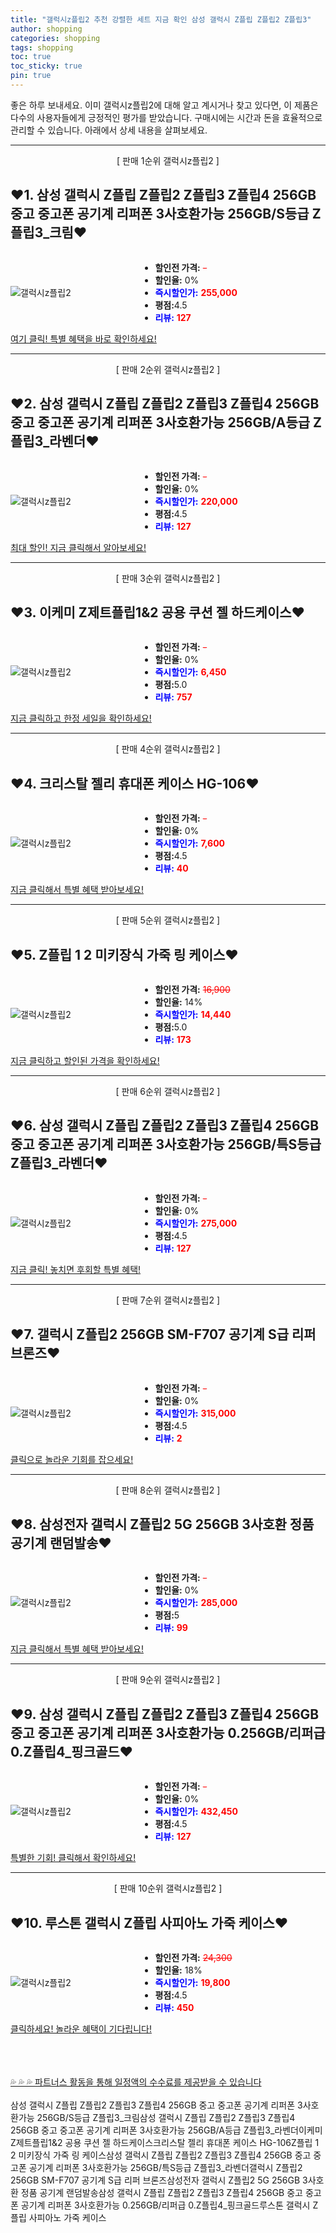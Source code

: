 ```yaml
---
title: "갤럭시z플립2 추천 강렬한 세트 지금 확인 삼성 갤럭시 Z플립 Z플립2 Z플립3"
author: shopping
categories: shopping
tags: shopping
toc: true
toc_sticky: true
pin: true
---
```

좋은 하루 보내세요. 이미 갤럭시z플립2에 대해 알고 계시거나 찾고 있다면, 이 제품은 다수의 사용자들에게 긍정적인 평가를 받았습니다. 구매시에는 시간과 돈을 효율적으로 관리할 수 있습니다. 아래에서 상세 내용을 살펴보세요.

---
<p class="toplist" style="margin: 0 auto; display: block; width: fit-content;">[ 판매 1순위 갤럭시z플립2 ]</p>

<h2><strong>❤️1. 삼성 갤럭시 Z플립 Z플립2 Z플립3 Z플립4 256GB 중고 중고폰 공기계 리퍼폰 3사호환가능 256GB/S등급 Z플립3_크림❤️</strong></h2>

<div style="display: flex; align-items: center;">
    <div style="flex: 0.4;">
        <img src="https://thumbnail8.coupangcdn.com/thumbnails/remote/230x230ex/image/vendor_inventory/8e72/afa28435c8fe9ca67f41a104a137ede4e7c7c310ba5c9939edf02a839394.jpg" alt="갤럭시z플립2" style="max-width: 100%;">
    </div>
    <div style="flex: 0.6; margin-left: 10px;">
        <ul>
            <li><strong>할인전 가격:</strong> <del style="color: red;">-</del></li>
            <li><strong>할인율:</strong> 0%</li>
            <li><span style='color:blue'><strong>즉시할인가:</strong></span> <span style='color:red'><strong>255,000</strong></span></li>
            <li><strong>평점:</strong>4.5</li>
            <li><span style='color:blue'><strong>리뷰:</strong></span> <span style='color:red'><strong>127</strong></span></li>
        </ul>
    </div>
</div>
<div class="center">
    <a href="https://William4Davisa.github.io?lptag=AF9450613&subid=githubio&pageKey=7851888108&traceid=V0-153&itemId=21403590752&vendorItemId=90150403970" class="myButton">
        여기 클릭! 특별 혜택을 바로 확인하세요!
    </a>
</div>


---
<p class="toplist" style="margin: 0 auto; display: block; width: fit-content;">[ 판매 2순위 갤럭시z플립2 ]</p>

<h2><strong>❤️2. 삼성 갤럭시 Z플립 Z플립2 Z플립3 Z플립4 256GB 중고 중고폰 공기계 리퍼폰 3사호환가능 256GB/A등급 Z플립3_라벤더❤️</strong></h2>

<div style="display: flex; align-items: center;">
    <div style="flex: 0.4;">
        <img src="https://thumbnail8.coupangcdn.com/thumbnails/remote/230x230ex/image/vendor_inventory/2636/d3a68933f7d42ca863dc53aa931cb9a5939de55ca8834977858349c94073.jpg" alt="갤럭시z플립2" style="max-width: 100%;">
    </div>
    <div style="flex: 0.6; margin-left: 10px;">
        <ul>
            <li><strong>할인전 가격:</strong> <del style="color: red;">-</del></li>
            <li><strong>할인율:</strong> 0%</li>
            <li><span style='color:blue'><strong>즉시할인가:</strong></span> <span style='color:red'><strong>220,000</strong></span></li>
            <li><strong>평점:</strong>4.5</li>
            <li><span style='color:blue'><strong>리뷰:</strong></span> <span style='color:red'><strong>127</strong></span></li>
        </ul>
    </div>
</div>
<div class="center">
    <a href="https://William4Davisa.github.io?lptag=AF9450613&subid=githubio&pageKey=7851888108&traceid=V0-153&itemId=21403590719&vendorItemId=90666240606" class="myButton">
        최대 할인! 지금 클릭해서 알아보세요!
    </a>
</div>


---
<p class="toplist" style="margin: 0 auto; display: block; width: fit-content;">[ 판매 3순위 갤럭시z플립2 ]</p>

<h2><strong>❤️3. 이케미 Z제트플립1&2 공용 쿠션 젤 하드케이스❤️</strong></h2>

<div style="display: flex; align-items: center;">
    <div style="flex: 0.4;">
        <img src="https://thumbnail6.coupangcdn.com/thumbnails/remote/230x230ex/image/vendor_inventory/f0a2/bece9583cface4bd308e05af3a234ba64ece2465f85a3660063f24d8cfba.jpg" alt="갤럭시z플립2" style="max-width: 100%;">
    </div>
    <div style="flex: 0.6; margin-left: 10px;">
        <ul>
            <li><strong>할인전 가격:</strong> <del style="color: red;">-</del></li>
            <li><strong>할인율:</strong> 0%</li>
            <li><span style='color:blue'><strong>즉시할인가:</strong></span> <span style='color:red'><strong>6,450</strong></span></li>
            <li><strong>평점:</strong>5.0</li>
            <li><span style='color:blue'><strong>리뷰:</strong></span> <span style='color:red'><strong>757</strong></span></li>
        </ul>
    </div>
</div>
<div class="center">
    <a href="https://William4Davisa.github.io?lptag=AF9450613&subid=githubio&pageKey=6590980805&traceid=V0-153&itemId=14872415515&vendorItemId=82111431814" class="myButton">
        지금 클릭하고 한정 세일을 확인하세요!
    </a>
</div>


---
<p class="toplist" style="margin: 0 auto; display: block; width: fit-content;">[ 판매 4순위 갤럭시z플립2 ]</p>

<h2><strong>❤️4. 크리스탈 젤리 휴대폰 케이스 HG-106❤️</strong></h2>

<div style="display: flex; align-items: center;">
    <div style="flex: 0.4;">
        <img src="https://thumbnail8.coupangcdn.com/thumbnails/remote/230x230ex/image/rs_quotation_api/d3r7spzo/0c39e2f292934d619dd0968336f1d2e6.jpg" alt="갤럭시z플립2" style="max-width: 100%;">
    </div>
    <div style="flex: 0.6; margin-left: 10px;">
        <ul>
            <li><strong>할인전 가격:</strong> <del style="color: red;">-</del></li>
            <li><strong>할인율:</strong> 0%</li>
            <li><span style='color:blue'><strong>즉시할인가:</strong></span> <span style='color:red'><strong>7,600</strong></span></li>
            <li><strong>평점:</strong>4.5</li>
            <li><span style='color:blue'><strong>리뷰:</strong></span> <span style='color:red'><strong>40</strong></span></li>
        </ul>
    </div>
</div>
<div class="center">
    <a href="https://William4Davisa.github.io?lptag=AF9450613&subid=githubio&pageKey=6256926411&traceid=V0-153&itemId=12493407331&vendorItemId=79762072945" class="myButton">
        지금 클릭해서 특별 혜택 받아보세요!
    </a>
</div>


---
<p class="toplist" style="margin: 0 auto; display: block; width: fit-content;">[ 판매 5순위 갤럭시z플립2 ]</p>

<h2><strong>❤️5. Z플립 1 2 미키장식 가죽 링 케이스❤️</strong></h2>

<div style="display: flex; align-items: center;">
    <div style="flex: 0.4;">
        <img src="https://thumbnail9.coupangcdn.com/thumbnails/remote/230x230ex/image/vendor_inventory/2e0e/92af804c513c3d331e3d2386dbe691cd0a4fa697d992d589f2f430476743.jpg" alt="갤럭시z플립2" style="max-width: 100%;">
    </div>
    <div style="flex: 0.6; margin-left: 10px;">
        <ul>
            <li><strong>할인전 가격:</strong> <del style="color: red;">16,900</del></li>
            <li><strong>할인율:</strong> 14%</li>
            <li><span style='color:blue'><strong>즉시할인가:</strong></span> <span style='color:red'><strong>14,440</strong></span></li>
            <li><strong>평점:</strong>5.0</li>
            <li><span style='color:blue'><strong>리뷰:</strong></span> <span style='color:red'><strong>173</strong></span></li>
        </ul>
    </div>
</div>
<div class="center">
    <a href="https://William4Davisa.github.io?lptag=AF9450613&subid=githubio&pageKey=6948058090&traceid=V0-153&itemId=20205754643&vendorItemId=90227122622" class="myButton">
        지금 클릭하고 할인된 가격을 확인하세요!
    </a>
</div>


---
<p class="toplist" style="margin: 0 auto; display: block; width: fit-content;">[ 판매 6순위 갤럭시z플립2 ]</p>

<h2><strong>❤️6. 삼성 갤럭시 Z플립 Z플립2 Z플립3 Z플립4 256GB 중고 중고폰 공기계 리퍼폰 3사호환가능 256GB/특S등급 Z플립3_라벤더❤️</strong></h2>

<div style="display: flex; align-items: center;">
    <div style="flex: 0.4;">
        <img src="https://thumbnail8.coupangcdn.com/thumbnails/remote/230x230ex/image/vendor_inventory/8e72/afa28435c8fe9ca67f41a104a137ede4e7c7c310ba5c9939edf02a839394.jpg" alt="갤럭시z플립2" style="max-width: 100%;">
    </div>
    <div style="flex: 0.6; margin-left: 10px;">
        <ul>
            <li><strong>할인전 가격:</strong> <del style="color: red;">-</del></li>
            <li><strong>할인율:</strong> 0%</li>
            <li><span style='color:blue'><strong>즉시할인가:</strong></span> <span style='color:red'><strong>275,000</strong></span></li>
            <li><strong>평점:</strong>4.5</li>
            <li><span style='color:blue'><strong>리뷰:</strong></span> <span style='color:red'><strong>127</strong></span></li>
        </ul>
    </div>
</div>
<div class="center">
    <a href="https://William4Davisa.github.io?lptag=AF9450613&subid=githubio&pageKey=7851888108&traceid=V0-153&itemId=21403590762&vendorItemId=90150404148" class="myButton">
        지금 클릭! 놓치면 후회할 특별 혜택!
    </a>
</div>


---
<p class="toplist" style="margin: 0 auto; display: block; width: fit-content;">[ 판매 7순위 갤럭시z플립2 ]</p>

<h2><strong>❤️7. 갤럭시 Z플립2 256GB SM-F707 공기계 S급 리퍼 브론즈❤️</strong></h2>

<div style="display: flex; align-items: center;">
    <div style="flex: 0.4;">
        <img src="https://thumbnail6.coupangcdn.com/thumbnails/remote/230x230ex/image/vendor_inventory/e109/c3aa24c62993d62ad99418964635f6ade4ba6b6620114c645713eee45cc0.jpg" alt="갤럭시z플립2" style="max-width: 100%;">
    </div>
    <div style="flex: 0.6; margin-left: 10px;">
        <ul>
            <li><strong>할인전 가격:</strong> <del style="color: red;">-</del></li>
            <li><strong>할인율:</strong> 0%</li>
            <li><span style='color:blue'><strong>즉시할인가:</strong></span> <span style='color:red'><strong>315,000</strong></span></li>
            <li><strong>평점:</strong>4.5</li>
            <li><span style='color:blue'><strong>리뷰:</strong></span> <span style='color:red'><strong>2</strong></span></li>
        </ul>
    </div>
</div>
<div class="center">
    <a href="https://William4Davisa.github.io?lptag=AF9450613&subid=githubio&pageKey=7701352800&traceid=V0-153&itemId=20620610483&vendorItemId=89716614360" class="myButton">
        클릭으로 놀라운 기회를 잡으세요!
    </a>
</div>


---
<p class="toplist" style="margin: 0 auto; display: block; width: fit-content;">[ 판매 8순위 갤럭시z플립2 ]</p>

<h2><strong>❤️8. 삼성전자 갤럭시 Z플립2 5G 256GB 3사호환 정품 공기계 랜덤발송❤️</strong></h2>

<div style="display: flex; align-items: center;">
    <div style="flex: 0.4;">
        <img src="https://thumbnail6.coupangcdn.com/thumbnails/remote/230x230ex/image/vendor_inventory/e109/c3aa24c62993d62ad99418964635f6ade4ba6b6620114c645713eee45cc0.jpg" alt="갤럭시z플립2" style="max-width: 100%;">
    </div>
    <div style="flex: 0.6; margin-left: 10px;">
        <ul>
            <li><strong>할인전 가격:</strong> <del style="color: red;">-</del></li>
            <li><strong>할인율:</strong> 0%</li>
            <li><span style='color:blue'><strong>즉시할인가:</strong></span> <span style='color:red'><strong>285,000</strong></span></li>
            <li><strong>평점:</strong>5</li>
            <li><span style='color:blue'><strong>리뷰:</strong></span> <span style='color:red'><strong>99</strong></span></li>
        </ul>
    </div>
</div>
<div class="center">
    <a href="https://William4Davisa.github.io?lptag=AF9450613&subid=githubio&pageKey=7955781135&traceid=V0-153&itemId=22085450405&vendorItemId=89469601040" class="myButton">
        지금 클릭해서 특별 혜택 받아보세요!
    </a>
</div>


---
<p class="toplist" style="margin: 0 auto; display: block; width: fit-content;">[ 판매 9순위 갤럭시z플립2 ]</p>

<h2><strong>❤️9. 삼성 갤럭시 Z플립 Z플립2 Z플립3 Z플립4 256GB 중고 중고폰 공기계 리퍼폰 3사호환가능 0.256GB/리퍼급 0.Z플립4_핑크골드❤️</strong></h2>

<div style="display: flex; align-items: center;">
    <div style="flex: 0.4;">
        <img src="https://thumbnail6.coupangcdn.com/thumbnails/remote/230x230ex/image/vendor_inventory/89ff/de7055af18f139b687c77075f1270be29ef41b22005e61f9c724224da26a.png" alt="갤럭시z플립2" style="max-width: 100%;">
    </div>
    <div style="flex: 0.6; margin-left: 10px;">
        <ul>
            <li><strong>할인전 가격:</strong> <del style="color: red;">-</del></li>
            <li><strong>할인율:</strong> 0%</li>
            <li><span style='color:blue'><strong>즉시할인가:</strong></span> <span style='color:red'><strong>432,450</strong></span></li>
            <li><strong>평점:</strong>4.5</li>
            <li><span style='color:blue'><strong>리뷰:</strong></span> <span style='color:red'><strong>127</strong></span></li>
        </ul>
    </div>
</div>
<div class="center">
    <a href="https://William4Davisa.github.io?lptag=AF9450613&subid=githubio&pageKey=7851888108&traceid=V0-153&itemId=22535227555&vendorItemId=90424614168" class="myButton">
        특별한 기회! 클릭해서 확인하세요!
    </a>
</div>


---
<p class="toplist" style="margin: 0 auto; display: block; width: fit-content;">[ 판매 10순위 갤럭시z플립2 ]</p>

<h2><strong>❤️10. 루스톤 갤럭시 Z플립 사피아노 가죽 케이스❤️</strong></h2>

<div style="display: flex; align-items: center;">
    <div style="flex: 0.4;">
        <img src="https://thumbnail8.coupangcdn.com/thumbnails/remote/230x230ex/image/vendor_inventory/b916/0321345bcde3c37b1d5d6567a1998f46b22c73654e4841a050337a0534f9.jpg" alt="갤럭시z플립2" style="max-width: 100%;">
    </div>
    <div style="flex: 0.6; margin-left: 10px;">
        <ul>
            <li><strong>할인전 가격:</strong> <del style="color: red;">24,300</del></li>
            <li><strong>할인율:</strong> 18%</li>
            <li><span style='color:blue'><strong>즉시할인가:</strong></span> <span style='color:red'><strong>19,800</strong></span></li>
            <li><strong>평점:</strong>4.5</li>
            <li><span style='color:blue'><strong>리뷰:</strong></span> <span style='color:red'><strong>450</strong></span></li>
        </ul>
    </div>
</div>
<div class="center">
    <a href="https://William4Davisa.github.io?lptag=AF9450613&subid=githubio&pageKey=6094189112&traceid=V0-153&itemId=11380062356&vendorItemId=79937836303" class="myButton">
        클릭하세요! 놀라운 혜택이 기다립니다!
    </a>
</div>

<br><br><br>[💦 💦 💦 파트너스 활동을 통해 일정액의 수수료를 제공받을 수 있습니다](https://link.coupang.com/a/bcpT2c)<br><br>삼성 갤럭시 Z플립 Z플립2 Z플립3 Z플립4 256GB 중고 중고폰 공기계 리퍼폰 3사호환가능 256GB/S등급 Z플립3_크림삼성 갤럭시 Z플립 Z플립2 Z플립3 Z플립4 256GB 중고 중고폰 공기계 리퍼폰 3사호환가능 256GB/A등급 Z플립3_라벤더이케미 Z제트플립1&2 공용 쿠션 젤 하드케이스크리스탈 젤리 휴대폰 케이스 HG-106Z플립 1 2 미키장식 가죽 링 케이스삼성 갤럭시 Z플립 Z플립2 Z플립3 Z플립4 256GB 중고 중고폰 공기계 리퍼폰 3사호환가능 256GB/특S등급 Z플립3_라벤더갤럭시 Z플립2 256GB SM-F707 공기계 S급 리퍼 브론즈삼성전자 갤럭시 Z플립2 5G 256GB 3사호환 정품 공기계 랜덤발송삼성 갤럭시 Z플립 Z플립2 Z플립3 Z플립4 256GB 중고 중고폰 공기계 리퍼폰 3사호환가능 0.256GB/리퍼급 0.Z플립4_핑크골드루스톤 갤럭시 Z플립 사피아노 가죽 케이스